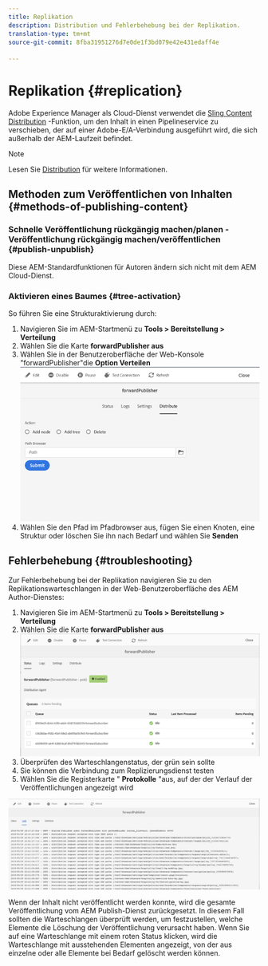 ```yaml
---
title: Replikation
description: Distribution und Fehlerbehebung bei der Replikation.
translation-type: tm+mt
source-git-commit: 8fba31951276d7e0de1f3bd079e42e431edaff4e

---
```



# Replikation {#replication}

Adobe Experience Manager als Cloud-Dienst verwendet die [Sling Content Distribution](https://sling.apache.org/documentation/bundles/content-distribution.html) -Funktion, um den Inhalt in einen Pipelineservice zu verschieben, der auf einer Adobe-E/A-Verbindung ausgeführt wird, die sich außerhalb der AEM-Laufzeit befindet.

>[!NOTE]
>
> Lesen Sie [Distribution](/help/core-concepts/architecture.md#content-distribution) für weitere Informationen.

## Methoden zum Veröffentlichen von Inhalten {#methods-of-publishing-content}

### Schnelle Veröffentlichung rückgängig machen/planen - Veröffentlichung rückgängig machen/veröffentlichen {#publish-unpublish}

Diese AEM-Standardfunktionen für Autoren ändern sich nicht mit dem AEM Cloud-Dienst.

### Aktivieren eines Baumes {#tree-activation}

So führen Sie eine Strukturaktivierung durch:

1. Navigieren Sie im AEM-Startmenü zu **Tools > Bereitstellung > Verteilung**
2. Wählen Sie die Karte **forwardPublisher aus**
3. Wählen Sie in der Benutzeroberfläche der Web-Konsole &quot;forwardPublisher&quot;die **Option Verteilen**
   ![](assets/distribute.png "DistributeDistribute")
4. Wählen Sie den Pfad im Pfadbrowser aus, fügen Sie einen Knoten, eine Struktur oder löschen Sie ihn nach Bedarf und wählen Sie **Senden**

## Fehlerbehebung {#troubleshooting}

Zur Fehlerbehebung bei der Replikation navigieren Sie zu den Replikationswarteschlangen in der Web-Benutzeroberfläche des AEM Author-Dienstes:

1. Navigieren Sie im AEM-Startmenü zu **Tools > Bereitstellung > Verteilung**
2. Wählen Sie die Karte **forwardPublisher aus**
   ![](assets/status.png "StatusStatus")
3. Überprüfen des Warteschlangenstatus, der grün sein sollte
4. Sie können die Verbindung zum Replizierungsdienst testen
5. Wählen Sie die Registerkarte &quot; **Protokolle** &quot;aus, auf der der Verlauf der Veröffentlichungen angezeigt wird

![](assets/logs.png "LogsLogs")

Wenn der Inhalt nicht veröffentlicht werden konnte, wird die gesamte Veröffentlichung vom AEM Publish-Dienst zurückgesetzt.
In diesem Fall sollten die Warteschlangen überprüft werden, um festzustellen, welche Elemente die Löschung der Veröffentlichung verursacht haben. Wenn Sie auf eine Warteschlange mit einem roten Status klicken, wird die Warteschlange mit ausstehenden Elementen angezeigt, von der aus einzelne oder alle Elemente bei Bedarf gelöscht werden können.
